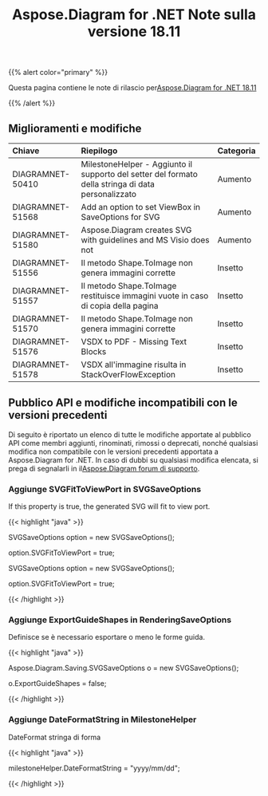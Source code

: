 ﻿---
title: Aspose.Diagram for .NET Note sulla versione 18.11
type: docs
weight: 20
url: /it/net/aspose-diagram-for-net-18-11-release-notes/
---
{{% alert color="primary" %}} 

Questa pagina contiene le note di rilascio per[Aspose.Diagram for .NET 18.11](https://www.nuget.org/packages/Aspose.Diagram/18.11.0)

{{% /alert %}} 
## **Miglioramenti e modifiche**

|**Chiave**|**Riepilogo**|**Categoria**|
|:- |:- |:- |
|DIAGRAMNET-50410|MilestoneHelper - Aggiunto il supporto del setter del formato della stringa di data personalizzato|Aumento|
|DIAGRAMNET-51568|Add an option to set ViewBox in SaveOptions for SVG|Aumento|
|DIAGRAMNET-51580|Aspose.Diagram creates SVG with guidelines and MS Visio does not|Aumento|
|DIAGRAMNET-51556|Il metodo Shape.ToImage non genera immagini corrette|Insetto|
|DIAGRAMNET-51557|Il metodo Shape.ToImage restituisce immagini vuote in caso di copia della pagina|Insetto|
|DIAGRAMNET-51570|Il metodo Shape.ToImage non genera immagini corrette|Insetto|
|DIAGRAMNET-51576|VSDX to PDF - Missing Text Blocks|Insetto|
|DIAGRAMNET-51578|VSDX all'immagine risulta in StackOverFlowException|Insetto|
## **Pubblico API e modifiche incompatibili con le versioni precedenti**
Di seguito è riportato un elenco di tutte le modifiche apportate al pubblico API come membri aggiunti, rinominati, rimossi o deprecati, nonché qualsiasi modifica non compatibile con le versioni precedenti apportata a Aspose.Diagram for .NET. In caso di dubbi su qualsiasi modifica elencata, si prega di segnalarli in il[Aspose.Diagram forum di supporto](https://forum.aspose.com/c/diagram/17).
### **Aggiunge SVGFitToViewPort in SVGSaveOptions**
If this property is true, the generated SVG will fit to view port.

{{< highlight "java" >}}

 SVGSaveOptions option = new SVGSaveOptions();

option.SVGFitToViewPort = true;

SVGSaveOptions option = new SVGSaveOptions();

option.SVGFitToViewPort = true;

{{< /highlight >}}
### **Aggiunge ExportGuideShapes in RenderingSaveOptions**
Definisce se è necessario esportare o meno le forme guida.

{{< highlight "java" >}}

 Aspose.Diagram.Saving.SVGSaveOptions o = new SVGSaveOptions();

o.ExportGuideShapes = false;

{{< /highlight >}}
### **Aggiunge DateFormatString in MilestoneHelper**
DateFormat stringa di forma

{{< highlight "java" >}}

 milestoneHelper.DateFormatString = "yyyy/mm/dd";

{{< /highlight >}}

